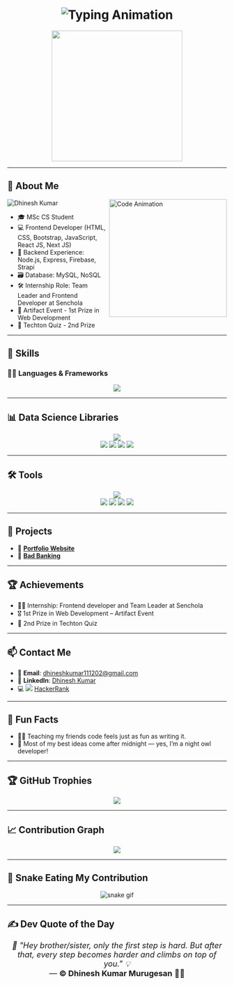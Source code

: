 <h1 align="center">
  <img src="https://readme-typing-svg.vercel.app?font=Fira+Code&weight=500&size=25&pause=1000&color=0A66C2&center=true&vCenter=true&width=600&lines=👋+Hi+I'm+Dhinesh+Kumar+Murugesan!;💻+Frontend+Developer;🧠+Creative+Tech+Learner;🚀+Building+Cool+Things" alt="Typing Animation" />
</h1>

<p align="center">
  <img src="https://media.tenor.com/UrnPTaqPEzkAAAAd/developer.gif" width="300" />
</p>

---

## 👋 About Me

<img align="right" src="https://raw.githubusercontent.com/PolarBearGG/PolarBearGG/master/web-developer.gif" width="270" alt="Code Animation" />
<img src="https://komarev.com/ghpvc/?username=msdhinesh45&label=Profile%20Hits&color=fc5c7d&style=flat-square" alt="Dhinesh Kumar" />


- 🎓 MSc CS Student  
- 💻 Frontend Developer (HTML, CSS, Bootstrap, JavaScript, React JS, Next JS)  
- 🔁 Backend Experience: Node.js, Express, Firebase, Strapi  
- 🗃️ Database: MySQL, NoSQL  
- 🛠 Internship Role: Team Leader and Frontend Developer at Senchola  
- 🏅 Artifact Event - 1st Prize in Web Development  
- 🧠 Techton Quiz - 2nd Prize  

---

## 🔧 Skills

### 👨‍💻 Languages & Frameworks
<p align="center">
  <img src="https://skillicons.dev/icons?i=html,css,js,react,nextjs,nodejs,express,mysql,firebase,r,python" />
</p>

---

## 📊 Data Science Libraries
<p align="center">
  <img src="https://skillicons.dev/icons?i=python" />
  <br />
  <img src="https://img.shields.io/badge/Library-Matplotlib-informational?style=flat&logo=python&logoColor=white&color=ff6384" />
  <img src="https://img.shields.io/badge/Library-Seaborn-informational?style=flat&logo=python&logoColor=white&color=36a2eb" />
  <img src="https://img.shields.io/badge/Library-Numpy-informational?style=flat&logo=numpy&logoColor=white&color=6a5acd" />
  <img src="https://img.shields.io/badge/Library-Pandas-informational?style=flat&logo=pandas&logoColor=white&color=ff9800" />
</p>

---

## 🛠️ Tools
<p align="center">
  <img src="https://skillicons.dev/icons?i=vscode,git,github,postman,aws" />
  <br />
  <img src="https://img.shields.io/badge/Tool-RStudio-blue?logo=rstudio&logoColor=white&style=flat" />
  <img src="https://img.shields.io/badge/Tool-CorelDRAW-green?logo=coreldraw&logoColor=white&style=flat" />
  <img src="https://img.shields.io/badge/Tool-Blender-orange?logo=blender&logoColor=white&style=flat" />
  <img src="https://img.shields.io/badge/Tool-MS%20Office-red?logo=microsoftoffice&logoColor=white&style=flat" />
</p>

---

## 🚀 Projects
- 💼 **[Portfolio Website](https://msdhinesh45.github.io/Portfolio-website/)**  
- 🏦 **[Bad Banking](https://banking-app-fg63.onrender.com/)**

---

## 🏆 Achievements
- 👨‍💼 Internship: Frontend developer and Team Leader at Senchola  
- 🎖 1st Prize in Web Development – Artifact Event  
- 🧠 2nd Prize in Techton Quiz  

---

## 📫 Contact Me
- 📧 **Email**: dhineshkumar111202@gmail.com  
- 🔗 **LinkedIn**: [Dhinesh Kumar](https://www.linkedin.com/in/dhineshkumar45/)  
- 💻 <img src="https://img.shields.io/badge/HackerRank-Profile-2EC866?logo=HackerRank&logoColor=white&style=flat-square" /> [HackerRank](https://www.hackerrank.com/profile/msdhinesh45)

---

## 🎉 Fun Facts
- 🧑‍🏫 Teaching my friends code feels just as fun as writing it.
- 🌙 Most of my best ideas come after midnight — yes, I’m a night owl developer!

---

## 🏆 GitHub Trophies
<p align="center">
  <img src="https://github-profile-trophy.vercel.app/?username=msdhinesh45&theme=algolia&no-frame=false&no-bg=true&margin-w=15" />
</p>

---

## 📈 Contribution Graph
<p align="center">
  <img src="https://github-readme-activity-graph.vercel.app/graph?username=msdhinesh45&theme=react-dark&bg_color=1d1d1d&color=00bcd4&line=00f5a0&point=f5a623&area=true&hide_border=true" />
</p>

---

## 🐍 Snake Eating My Contribution
<p align="center">
  <img src="https://github.com/yujo11/yujo11/raw/output/github-contribution-grid-snake.gif" alt="snake gif" style="max-width: 100%;" />
</p>

---

## ✍️ Dev Quote of the Day  
<p align="center" style="font-size: 18px;">
  <em>💬 "Hey brother/sister, only the first step is hard. But after that, every step becomes harder and climbs on top of you." 💡</em><br/>
  — <strong>© Dhinesh Kumar Murugesan</strong> 💙✨
</p>

